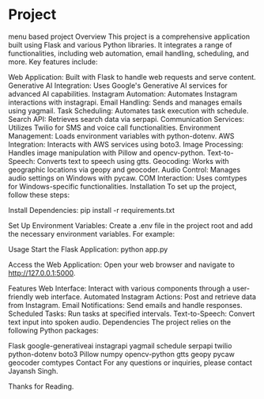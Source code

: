 # Project
menu based project
Overview
This project is a comprehensive application built using Flask and various Python libraries. It integrates a range of functionalities, including web automation, email handling, scheduling, and more. Key features include:

Web Application: Built with Flask to handle web requests and serve content.
Generative AI Integration: Uses Google's Generative AI services for advanced AI capabilities.
Instagram Automation: Automates Instagram interactions with instagrapi.
Email Handling: Sends and manages emails using yagmail.
Task Scheduling: Automates task execution with schedule.
Search API: Retrieves search data via serpapi.
Communication Services: Utilizes Twilio for SMS and voice call functionalities.
Environment Management: Loads environment variables with python-dotenv.
AWS Integration: Interacts with AWS services using boto3.
Image Processing: Handles image manipulation with Pillow and opencv-python.
Text-to-Speech: Converts text to speech using gtts.
Geocoding: Works with geographic locations via geopy and geocoder.
Audio Control: Manages audio settings on Windows with pycaw.
COM Interaction: Uses comtypes for Windows-specific functionalities.
Installation
To set up the project, follow these steps:

Install Dependencies: pip install -r requirements.txt

Set Up Environment Variables: Create a .env file in the project root and add the necessary environment variables. For example:

Usage
Start the Flask Application:
python app.py

Access the Web Application:
Open your web browser and navigate to http://127.0.0.1:5000.

Features
Web Interface: Interact with various components through a user-friendly web interface.
Automated Instagram Actions: Post and retrieve data from Instagram.
Email Notifications: Send emails and handle responses.
Scheduled Tasks: Run tasks at specified intervals.
Text-to-Speech: Convert text input into spoken audio.
Dependencies
The project relies on the following Python packages:

Flask
google-generativeai
instagrapi
yagmail
schedule
serpapi
twilio
python-dotenv
boto3
Pillow
numpy
opencv-python
gtts
geopy
pycaw
geocoder
comtypes
Contact
For any questions or inquiries, please contact Jayansh Singh.

Thanks for Reading.
